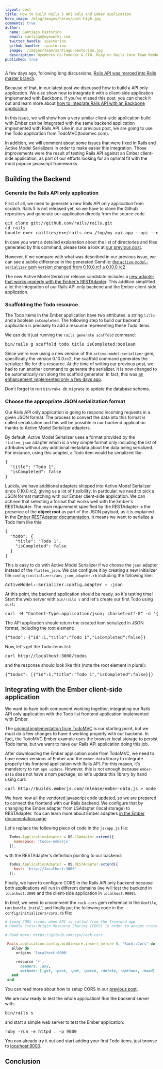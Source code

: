 ```yaml
---
layout: post
title: How to build Rails 5 API only and Ember application
hero_image: /blog/images/heros/post-high.jpg
comments: true
author:
  name: Santiago Pastorino
  email: santiago@wyeworks.com
  twitter_handle: spastorino
  github_handle:  spastorino
  image:  /images/team/santiago-pastorino.jpg
  description: WyeWorks Co-Founder & CTO, Ruby on Rails Core Team Member
published: true
---
```


A few days ago, following long discussions, [Rails API was merged into Rails master branch](https://github.com/rails/rails/pull/19832).

Because of that, in our latest post we discussed how to build a API only application. We also show how to integrate it with a client-side application implemented with Backbone. If you've missed this post, you can check it out and learn more about [how to integrate Rails API with an Backbone application](http://wyeworks.com/blog/2015/6/11/how-to-build-a-rails-5-api-only-and-backbone-application).

In this issue, we will show how a very similar client-side application build with Ember can be integrated with the same backend application implemented with Rails API. Like in our previous post, we are going to use the Todo application from TodoMVC(todomvc.com).

In addition, we will comment about some issues that were fixed in Rails and Active Model Serializers in order to make easier this integration. Those improvements were the result of testing Rails API against an Ember client-side application, as part of our efforts looking for an optimal fit with the most popular javascript frameworks.

## Building the Backend

### Generate the Rails API only application

First of all, we need to generate a new Rails API only application from scratch. Rails 5 is not released yet, so we have to clone the Github repository and generate our application directly from the source code.

<pre>git clone git://github.com/rails/rails.git
cd rails
bundle exec railties/exe/rails new /tmp/my_api_app --api --edge</pre>

In case you want a detailed explanation about the list of directories and files generated by this command, please take a look at [our previous post](http://wyeworks.com/blog/2015/6/11/how-to-build-a-rails-5-api-only-and-backbone-application). 

However, if we compare with what was described in our previous issue, we can see a subtle difference in the generated Gemfile: [the `active-model-serializer` gem version changed from  0.10.0.rc1 a 0.10.0.rc2](https://github.com/rails/rails/commit/16db36b56685517c76385f9e0f877a9015bde2ca).

The new Active Model Serializer release candidate includes a [new adapter that works properly with the Ember's RESTAdapter](https://github.com/rails-api/active_model_serializers/pull/958). This addition simplified a lot the integration of our Rails API only backend and the Ember client-side application.

### Scaffolding the Todo resource

The Todo items in the Ember application have two attributes: a string `title` and a boolean `isCompleted`. The following step to build our backend application is precisely to add a resource representing these Todo items.

We can do it just running the `rails generate scaffold` command:

<pre>bin/rails g scaffold todo title isCompleted:boolean</pre>

Since we're now using a new version of the `active-model-serializer` gem, specifically the version 0.10.0.rc2, the scaffold command generates the serializer file for this resource. At the time of writing our previous post, we had to run another command to generate the serializer. It is now changed to be automatically run along the scaffold generator. In fact, this was [an enhancement implemented only a few days ago](https://github.com/rails-api/active_model_serializers/commit/4752e6723a6e0e8c4038ed4f36b87a954ad21097).

Don't forget to run `bin/rake db:migrate` to update the database
schema.

### Choose the appropriate JSON serialization format

Our Rails API only application is going to respond incoming requests in a given JSON format. The process to convert the data into this format is called serialization and this will be possible in our backend application thanks to Active Model Serializer adapters.

By default, Active Model Serializer uses a format provided by the `flatten_json` adapter which is a very simple format only including the list of attributes without any additional metadata about the data being serialized. For instance, using this adapter, a Todo item would be serialized like:

<pre>
{
  "title": "Todo 1",
  "isCompleted": false
}
</pre>

Luckily, we have additional adapters shipped into Active Model Serializer since 0.10.0.rc2, giving us a lot of flexibility. In particular, we need to pick a JSON format matching with our Ember client-side application. We can achieve that selecting a format that works well with the Ember's RESTAdapter. The main requirement specified by the RESTAdapter is the presence of the **object root** as part of the JSON payload, as it is explained in the [Ember RESTAdapter documentation](http://guides.emberjs.com/v1.10.0/models/the-rest-adapter). It means we want to serialize a Todo item like this:

<pre>
{
  "todo": {
    "title": "Todo 1",
    "isCompleted": false
  }
}
</pre>

This is easy to do with Active Model Serializer if we choose the `json` adapter instead of the `flatten_json`. We can configure it by creating a new initializer file `config/initializers/ams_json_adapter.rb` including the following line:

<pre>ActiveModel::Serializer.config.adapter = :json</pre>

At this point, the backend application should be ready, so it's testing time! Start the web server with `bin/rails s` and let's create our first Todo using `curl`:

<pre>curl -H "Content-Type:application/json; charset=utf-8" -d '{"todo": {"title":"Todo 1","isCompleted":false}}' http://localhost:3000/todos</pre>

The API application should return the created item serialized in JSON format, including the root element:

<pre>{"todo": {"id":1,"title":"Todo 1","isCompleted":false}}</pre>

Now, let's get the Todo items list:

<pre>curl http://localhost:3000/todos</pre>

and the response should look like this (note the root element in plural):

<pre>{"todos": [{"id":1,"title":"Todo 1","isCompleted":false}]}</pre>

## Integrating with the Ember client-side application

We want to have both component working together, integrating our Rails API only application with the Todo list frontend application implemented with Ember.

The [original implementation from TodoMVC](https://github.com/tastejs/todomvc/tree/gh-pages/examples/emberjs) is our starting point, but we must do a few changes to have it working properly with our backend. In fact, the TodoMVC Ember example uses the browser local storage to persist Todo items, but we want to have our Rails API application doing this job.

After downloading the Ember application code from TodoMVC, we need to have newer versions of Ember and the `ember-data` library to integrate properly this frontend application with Rails API. For this reason, it's mandatory to run `npm update`. However, this is not enough because `ember-data` does not have a npm package, so let's update this library by hand using curl:

<pre>curl http://builds.emberjs.com/release/ember-data.js > node_modules/ember-data/ember-data.js</pre>

We have now all the vendored javascript code updated, so we are prepared to connect the frontend with our Rails backend. We configure that by changing the Ember adapter from LSAdapter (local storage) to RESTAdapter. You can learn more about Ember adapters [in the Ember documentation page](http://emberjs.com/api/data/classes/DS.Adapter.html).

Let's replace the following piece of code in the `js/app.js` file:

```js
  Todos.ApplicationAdapter = DS.LSAdapter.extend({
    namespace: 'todos-emberjs'
  });
```

with the RESTAdapter's definition pointing to our backend:

```js
  Todos.ApplicationAdapter = DS.RESTAdapter.extend({
    host: 'http://localhost:3000'
  });
```

Finally, we have to configure CORS in the Rails API only backend because both applications will run in different domains (we will test the backend in `localhost:3000` and the client-side application in `localhost:9000`).

In brief, we need to uncomment the `rack-cors` gem reference in the `Gemfile`, run `bundle install` and finally put the following code in the `config/initializers/cors.rb` file:

```ruby
# Avoid CORS issues when API is called from the frontend app
# Handle Cross-Origin Resource Sharing (CORS) in order to accept cross-origin AJAX requests

# Read more: https://github.com/cyu/rack-cors

 Rails.application.config.middleware.insert_before 0, "Rack::Cors" do
   allow do
     origins 'localhost:9000'

     resource '*',
       headers: :any,
       methods: [:get, :post, :put, :patch, :delete, :options, :head]
   end
 end
```

You can read more about how to setup CORS in our [previous post](http://wyeworks.com/blog/2015/6/11/how-to-build-a-rails-5-api-only-and-backbone-application).

We are now ready to test the whole application! Run the backend server with:

<pre>bin/rails s</pre>

and start a simple web server to test the Ember application:

<pre>ruby -run -e httpd . -p 9000</pre>

You can already try it out and start adding your first Todo items, just browse to [localhost:9000](http://localhost:9000).

## Conclusion


